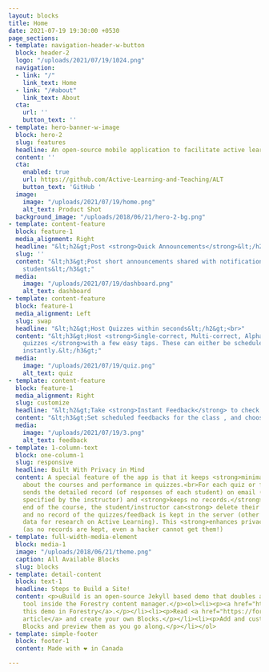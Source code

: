 ```yaml
---
layout: blocks
title: Home
date: 2021-07-19 19:30:00 +0530
page_sections:
- template: navigation-header-w-button
  block: header-2
  logo: "/uploads/2021/07/19/1024.png"
  navigation:
  - link: "/"
    link_text: Home
  - link: "/#about"
    link_text: About
  cta:
    url: ''
    button_text: ''
- template: hero-banner-w-image
  block: hero-2
  slug: features
  headline: An open-source mobile application to facilitate active learning and teaching.
  content: ''
  cta:
    enabled: true
    url: https://github.com/Active-Learning-and-Teaching/ALT
    button_text: 'GitHub '
  image:
    image: "/uploads/2021/07/19/home.png"
    alt_text: Product Shot
  background_image: "/uploads/2018/06/21/hero-2-bg.png"
- template: content-feature
  block: feature-1
  media_alignment: Right
  headline: "&lt;h2&gt;Post <strong>Quick Announcements</strong>&lt;/h2&gt;"
  slug: ''
  content: "&lt;h3&gt;Post short announcements shared with notifications to all enrolled
    students&lt;/h3&gt;"
  media:
    image: "/uploads/2021/07/19/dashboard.png"
    alt_text: dashboard
- template: content-feature
  block: feature-1
  media_alignment: Left
  slug: swap
  headline: "&lt;h2&gt;Host Quizzes within seconds&lt;/h2&gt;<br>"
  content: "&lt;h3&gt;Host <strong>Single-correct, Multi-correct, Alphanumeric in-class
    quizzes </strong>with a few easy taps. These can either be scheduled , or go live
    instantly.&lt;/h3&gt;"
  media:
    image: "/uploads/2021/07/19/quiz.png"
    alt_text: quiz
- template: content-feature
  block: feature-1
  media_alignment: Right
  slug: customize
  headline: "&lt;h2&gt;Take <strong>Instant Feedback</strong> to check students understanding&lt;/h2&gt;"
  content: "&lt;h3&gt;Set scheduled feedbacks for the class , and choose from Color-scale/Likert-scale&lt;/h3&gt;"
  media:
    image: "/uploads/2021/07/19/3.png"
    alt_text: feedback
- template: 1-column-text
  block: one-column-1
  slug: responsive
  headline: Built With Privacy in Mind
  content: A special feature of the app is that it keeps <strong>minimal information</strong>
    about the courses and performance in quizzes.<br>For each quiz or feedback, it
    sends the detailed record (of responses of each student) on email (to the address
    specified by the instructor) and <strong>keeps no records.</strong><br>At the
    end of the course, the student/instructor can<strong> delete their account</strong>,
    and no record of the quizzes/feedback is kept in the server (other than statistical
    data for research on Active Learning). This <strong>enhances privacy</strong>
    (as no records are kept, even a hacker cannot get them!)
- template: full-width-media-element
  block: media-1
  image: "/uploads/2018/06/21/theme.png"
  caption: All Available Blocks
  slug: blocks
- template: detail-content
  block: text-1
  headline: Steps to Build a Site!
  content: <p>uBuild is an open-source Jekyll based demo that doubles as a builder
    tool inside the Forestry content manager.</p><ol><li><p><a href="https://app.forestry.io/quick-start?repo=forestryio/ubuild-jekyll&provider=github&engine=jekyll">Import
    this demo in Forestry</a>.</p></li><li><p>Read <a href="https://forestry.io/blog/ubuild-a-new-theme-for-static-sites-using-blocks/">our
    article</a> and create your own Blocks.</p></li><li><p>Add and customize the available
    Blocks and preview them as you go along.</p></li></ol>
- template: simple-footer
  block: footer-1
  content: Made with ❤︎ in Canada

---
```

